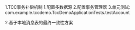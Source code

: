 1.TCC事务补偿机制
    1.配置多数据源
    2.配置事务管理器
    3.单元测试:
    com.example.tccdemo.TccDemoApplicationTests.testAccount

2.基于本地消息表的最终一致性方案

